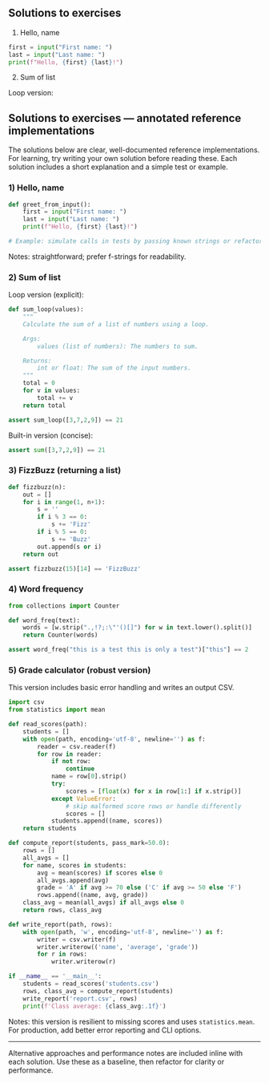 ## Solutions to exercises

1. Hello, name

```python
first = input("First name: ")
last = input("Last name: ")
print(f"Hello, {first} {last}!")
```

2. Sum of list

Loop version:

## Solutions to exercises — annotated reference implementations

The solutions below are clear, well-documented reference implementations. For learning, try writing your own solution before reading these. Each solution includes a short explanation and a simple test or example.

### 1) Hello, name

```python
def greet_from_input():
    first = input("First name: ")
    last = input("Last name: ")
    print(f"Hello, {first} {last}!")

# Example: simulate calls in tests by passing known strings or refactoring input() usage.
```

Notes: straightforward; prefer f-strings for readability.

### 2) Sum of list

Loop version (explicit):

```python
def sum_loop(values):
    """
    Calculate the sum of a list of numbers using a loop.

    Args:
        values (list of numbers): The numbers to sum.

    Returns:
        int or float: The sum of the input numbers.
    """
    total = 0
    for v in values:
        total += v
    return total

assert sum_loop([3,7,2,9]) == 21
```

Built-in version (concise):

```python
assert sum([3,7,2,9]) == 21
```

### 3) FizzBuzz (returning a list)

```python
def fizzbuzz(n):
    out = []
    for i in range(1, n+1):
        s = ''
        if i % 3 == 0:
            s += 'Fizz'
        if i % 5 == 0:
            s += 'Buzz'
        out.append(s or i)
    return out

assert fizzbuzz(15)[14] == 'FizzBuzz'
```

### 4) Word frequency

```python
from collections import Counter

def word_freq(text):
    words = [w.strip(".,!?;:\"'()[]") for w in text.lower().split()]
    return Counter(words)

assert word_freq("this is a test this is only a test")["this"] == 2
```

### 5) Grade calculator (robust version)

This version includes basic error handling and writes an output CSV.

```python
import csv
from statistics import mean

def read_scores(path):
    students = []
    with open(path, encoding='utf-8', newline='') as f:
        reader = csv.reader(f)
        for row in reader:
            if not row:
                continue
            name = row[0].strip()
            try:
                scores = [float(x) for x in row[1:] if x.strip()]
            except ValueError:
                # skip malformed score rows or handle differently
                scores = []
            students.append((name, scores))
    return students

def compute_report(students, pass_mark=50.0):
    rows = []
    all_avgs = []
    for name, scores in students:
        avg = mean(scores) if scores else 0
        all_avgs.append(avg)
        grade = 'A' if avg >= 70 else ('C' if avg >= 50 else 'F')
        rows.append((name, avg, grade))
    class_avg = mean(all_avgs) if all_avgs else 0
    return rows, class_avg

def write_report(path, rows):
    with open(path, 'w', encoding='utf-8', newline='') as f:
        writer = csv.writer(f)
        writer.writerow(('name', 'average', 'grade'))
        for r in rows:
            writer.writerow(r)

if __name__ == '__main__':
    students = read_scores('students.csv')
    rows, class_avg = compute_report(students)
    write_report('report.csv', rows)
    print(f'Class average: {class_avg:.1f}')
```

Notes: this version is resilient to missing scores and uses `statistics.mean`. For production, add better error reporting and CLI options.

---

Alternative approaches and performance notes are included inline with each solution. Use these as a baseline, then refactor for clarity or performance.
